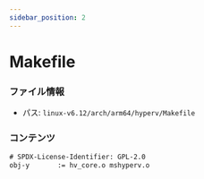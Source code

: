 ```yaml
---
sidebar_position: 2
---
```

# Makefile

### ファイル情報

- パス: `linux-v6.12/arch/arm64/hyperv/Makefile`

### コンテンツ

```txt
# SPDX-License-Identifier: GPL-2.0
obj-y		:= hv_core.o mshyperv.o

```
